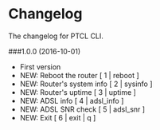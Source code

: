 # Changelog
The changelog for PTCL CLI.

###1.0.0 (2016-10-01)
- First version
- NEW: Reboot the router [ 1 | reboot ]
- NEW: Router's system info [ 2 | sysinfo ]
- NEW: Router's uptime [ 3 | uptime ]
- NEW: ADSL info [ 4 | adsl_info ]
- NEW: ADSL SNR check [ 5 | adsl_snr ]
- NEW: Exit [ 6 | exit | q ]

